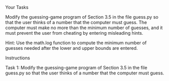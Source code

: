 Your Tasks

Modify the guessing-game program of Section 3.5 in the file guess.py 
so that the user thinks of a number that the computer must guess. 
The computer must make no more than the minimum number of guesses, 
and it must prevent the user from cheating by entering misleading hints.

Hint: Use the math.log function to compute the minimum number of guesses 
needed after the lower and upper bounds are entered. 

Instructions

Task 1: Modify the guessing-game program of Section 3.5 in the file guess.py 
so that the user thinks of a number that the computer must guess.

